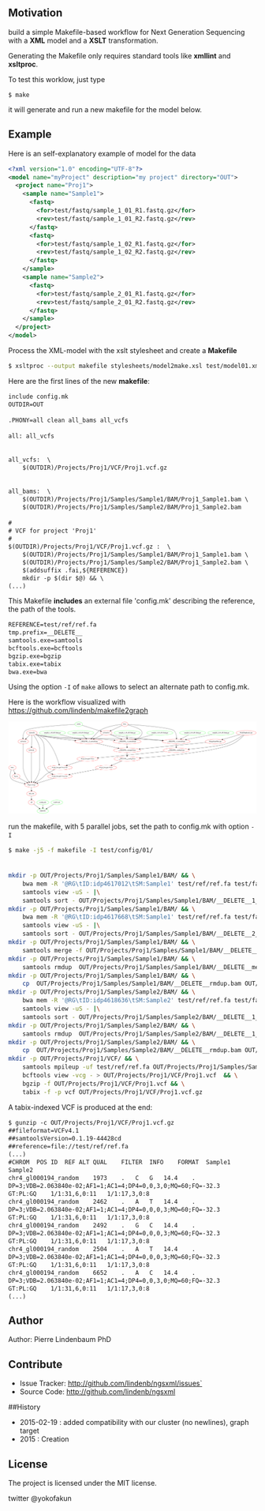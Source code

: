 ## Motivation

build a simple Makefile-based workflow for Next Generation Sequencing with a **XML** model and a **XSLT** transformation.

Generating the Makefile only requires standard tools like **xmllint** and **xsltproc**.

To test this worklow, just type

```
$ make
```

it will generate and run a new makefile for the model below. 

## Example

Here is an self-explanatory example of model for the data

```xml
<?xml version="1.0" encoding="UTF-8"?>
<model name="myProject" description="my project" directory="OUT">
  <project name="Proj1">
    <sample name="Sample1">
      <fastq>
        <for>test/fastq/sample_1_01_R1.fastq.gz</for>
        <rev>test/fastq/sample_1_01_R2.fastq.gz</rev>
      </fastq>
      <fastq>
        <for>test/fastq/sample_1_02_R1.fastq.gz</for>
        <rev>test/fastq/sample_1_02_R2.fastq.gz</rev>
      </fastq>
    </sample>
    <sample name="Sample2">
      <fastq>
        <for>test/fastq/sample_2_01_R1.fastq.gz</for>
        <rev>test/fastq/sample_2_01_R2.fastq.gz</rev>
      </fastq>
    </sample>
  </project>
</model>
```

Process the XML-model with the xslt stylesheet and create a **Makefile**

```bash
$ xsltproc --output makefile stylesheets/model2make.xsl test/model01.xml
```

Here are the first lines of the new **makefile**:

```make
include config.mk
OUTDIR=OUT

.PHONY=all clean all_bams all_vcfs

all: all_vcfs


all_vcfs:  \
	$(OUTDIR)/Projects/Proj1/VCF/Proj1.vcf.gz


all_bams:  \
	$(OUTDIR)/Projects/Proj1/Samples/Sample1/BAM/Proj1_Sample1.bam \
	$(OUTDIR)/Projects/Proj1/Samples/Sample2/BAM/Proj1_Sample2.bam

#
# VCF for project 'Proj1'
# 
$(OUTDIR)/Projects/Proj1/VCF/Proj1.vcf.gz :  \
	$(OUTDIR)/Projects/Proj1/Samples/Sample1/BAM/Proj1_Sample1.bam \
	$(OUTDIR)/Projects/Proj1/Samples/Sample2/BAM/Proj1_Sample2.bam \
	$(addsuffix .fai,${REFERENCE})
	mkdir -p $(dir $@) && \
(...)
```

This Makefile **includes** an external file 'config.mk' describing the reference, the path of the tools.
```make
REFERENCE=test/ref/ref.fa
tmp.prefix=__DELETE__
samtools.exe=samtools
bcftools.exe=bcftools
bgzip.exe=bgzip
tabix.exe=tabix
bwa.exe=bwa
```

Using the option `-I` of `make` allows to select an alternate path to  config.mk. 


Here is the workflow visualized with https://github.com/lindenb/makefile2graph

![doc/test01.png](doc/test01.png)


run the makefile, with 5 parallel jobs, set the path to config.mk with option `-I`

```bash
$ make -j5 -f makefile -I test/config/01/


mkdir -p OUT/Projects/Proj1/Samples/Sample1/BAM/ && \
	bwa mem -R '@RG\tID:idp4617012\tSM:Sample1' test/ref/ref.fa test/fastq/sample_1_01_R1.fastq.gz test/fastq/sample_1_01_R2.fastq.gz  |\
	samtools view -uS - |\
	samtools sort - OUT/Projects/Proj1/Samples/Sample1/BAM/__DELETE__1_sorted 
mkdir -p OUT/Projects/Proj1/Samples/Sample1/BAM/ && \
	bwa mem -R '@RG\tID:idp4617668\tSM:Sample1' test/ref/ref.fa test/fastq/sample_1_02_R1.fastq.gz test/fastq/sample_1_02_R2.fastq.gz  |\
	samtools view -uS - |\
	samtools sort - OUT/Projects/Proj1/Samples/Sample1/BAM/__DELETE__2_sorted 
mkdir -p OUT/Projects/Proj1/Samples/Sample1/BAM/ && \
 	samtools merge -f OUT/Projects/Proj1/Samples/Sample1/BAM/__DELETE__merged.bam OUT/Projects/Proj1/Samples/Sample1/BAM/__DELETE__1_sorted.bam OUT/Projects/Proj1/Samples/Sample1/BAM/__DELETE__2_sorted.bam
mkdir -p OUT/Projects/Proj1/Samples/Sample1/BAM/ && \
	samtools rmdup  OUT/Projects/Proj1/Samples/Sample1/BAM/__DELETE__merged.bam  OUT/Projects/Proj1/Samples/Sample1/BAM/__DELETE__rmdup.bam
mkdir -p OUT/Projects/Proj1/Samples/Sample1/BAM/ && \
	cp  OUT/Projects/Proj1/Samples/Sample1/BAM/__DELETE__rmdup.bam OUT/Projects/Proj1/Samples/Sample1/BAM/Proj1_Sample1.bam
mkdir -p OUT/Projects/Proj1/Samples/Sample2/BAM/ && \
	bwa mem -R '@RG\tID:idp4618636\tSM:Sample2' test/ref/ref.fa test/fastq/sample_2_01_R1.fastq.gz test/fastq/sample_2_01_R2.fastq.gz  |\
	samtools view -uS - |\
	samtools sort - OUT/Projects/Proj1/Samples/Sample2/BAM/__DELETE__1_sorted 
mkdir -p OUT/Projects/Proj1/Samples/Sample2/BAM/ && \
	samtools rmdup  OUT/Projects/Proj1/Samples/Sample2/BAM/__DELETE__1_sorted.bam  OUT/Projects/Proj1/Samples/Sample2/BAM/__DELETE__rmdup.bam
mkdir -p OUT/Projects/Proj1/Samples/Sample2/BAM/ && \
	cp  OUT/Projects/Proj1/Samples/Sample2/BAM/__DELETE__rmdup.bam OUT/Projects/Proj1/Samples/Sample2/BAM/Proj1_Sample2.bam
mkdir -p OUT/Projects/Proj1/VCF/ && \
	samtools mpileup -uf test/ref/ref.fa OUT/Projects/Proj1/Samples/Sample1/BAM/Proj1_Sample1.bam OUT/Projects/Proj1/Samples/Sample2/BAM/Proj1_Sample2.bam | \
	bcftools view -vcg - > OUT/Projects/Proj1/VCF/Proj1.vcf  && \
	bgzip -f OUT/Projects/Proj1/VCF/Proj1.vcf && \
	tabix -f -p vcf OUT/Projects/Proj1/VCF/Proj1.vcf.gz
```

A tabix-indexed VCF is produced at the end:

```
$ gunzip -c OUT/Projects/Proj1/VCF/Proj1.vcf.gz
##fileformat=VCFv4.1
##samtoolsVersion=0.1.19-44428cd
##reference=file://test/ref/ref.fa
(...)
#CHROM	POS	ID	REF	ALT	QUAL	FILTER	INFO	FORMAT	Sample1	Sample2
chr4_gl000194_random	1973	.	C	G	14.4	.	DP=3;VDB=2.063840e-02;AF1=1;AC1=4;DP4=0,0,3,0;MQ=60;FQ=-32.3	GT:PL:GQ	1/1:31,6,0:11	1/1:17,3,0:8
chr4_gl000194_random	2462	.	A	T	14.4	.	DP=3;VDB=2.063840e-02;AF1=1;AC1=4;DP4=0,0,0,3;MQ=60;FQ=-32.3	GT:PL:GQ	1/1:31,6,0:11	1/1:17,3,0:8
chr4_gl000194_random	2492	.	G	C	14.4	.	DP=3;VDB=2.063840e-02;AF1=1;AC1=4;DP4=0,0,0,3;MQ=60;FQ=-32.3	GT:PL:GQ	1/1:31,6,0:11	1/1:17,3,0:8
chr4_gl000194_random	2504	.	A	T	14.4	.	DP=3;VDB=2.063840e-02;AF1=1;AC1=4;DP4=0,0,0,3;MQ=60;FQ=-32.3	GT:PL:GQ	1/1:31,6,0:11	1/1:17,3,0:8
chr4_gl000194_random	6652	.	A	C	14.4	.	DP=3;VDB=2.063840e-02;AF1=1;AC1=4;DP4=0,0,3,0;MQ=60;FQ=-32.3	GT:PL:GQ	1/1:31,6,0:11	1/1:17,3,0:8
(...)
```

## Author

Author: Pierre Lindenbaum PhD

## Contribute

- Issue Tracker: http://github.com/lindenb/ngsxml/issues`
- Source Code: http://github.com/lindenb/ngsxml


##History

* 2015-02-19 : added compatibility with our cluster (no newlines), graph target
* 2015 : Creation

## License

The project is licensed under the MIT license.



twitter @yokofakun
